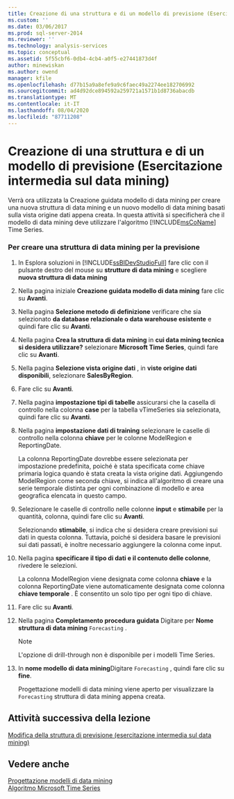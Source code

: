 ```yaml
---
title: Creazione di una struttura e di un modello di previsione (Esercitazione intermedia sul data mining) | Microsoft Docs
ms.custom: ''
ms.date: 03/06/2017
ms.prod: sql-server-2014
ms.reviewer: ''
ms.technology: analysis-services
ms.topic: conceptual
ms.assetid: 5f55cbf6-0db4-4cb4-a0f5-e27441873d4f
author: minewiskan
ms.author: owend
manager: kfile
ms.openlocfilehash: d77b15a9a8efe9a9c6faec49a2274ee182706992
ms.sourcegitcommit: ad4d92dce894592a259721a1571b1d8736abacdb
ms.translationtype: MT
ms.contentlocale: it-IT
ms.lasthandoff: 08/04/2020
ms.locfileid: "87711208"
---
```

# <a name="creating-a-forecasting-structure-and-model-intermediate-data-mining-tutorial"></a>Creazione di una struttura e di un modello di previsione (Esercitazione intermedia sul data mining)
  Verrà ora utilizzata la Creazione guidata modello di data mining per creare una nuova struttura di data mining e un nuovo modello di data mining basati sulla vista origine dati appena creata. In questa attività si specificherà che il modello di data mining deve utilizzare l'algoritmo [!INCLUDE[msCoName](../includes/msconame-md.md)] Time Series.  
  
### <a name="to-create-a-forecasting-mining-structure"></a>Per creare una struttura di data mining per la previsione  
  
1.  In Esplora soluzioni in [!INCLUDE[ssBIDevStudioFull](../includes/ssbidevstudiofull-md.md)] fare clic con il pulsante destro del mouse su **strutture di data mining** e scegliere **nuova struttura di data mining**  
  
2.  Nella pagina iniziale **Creazione guidata modello di data mining** fare clic su **Avanti**.  
  
3.  Nella pagina **Selezione metodo di definizione** verificare che sia selezionato **da database relazionale o data warehouse esistente** e quindi fare clic su **Avanti**.  
  
4.  Nella pagina **Crea la struttura di data mining** in **cui data mining tecnica si desidera utilizzare?** selezionare **Microsoft Time Series**, quindi fare clic su **Avanti**.  
  
5.  Nella pagina **Selezione vista origine dati** , in **viste origine dati disponibili**, selezionare **SalesByRegion**.  
  
6.  Fare clic su **Avanti**.  
  
7.  Nella pagina **impostazione tipi di tabelle** assicurarsi che la casella di controllo nella colonna **case** per la tabella vTimeSeries sia selezionata, quindi fare clic su **Avanti**.  
  
8.  Nella pagina **impostazione dati di training** selezionare le caselle di controllo nella colonna **chiave** per le colonne ModelRegion e ReportingDate.  
  
     La colonna ReportingDate dovrebbe essere selezionata per impostazione predefinita, poiché è stata specificata come chiave primaria logica quando è stata creata la vista origine dati. Aggiungendo ModelRegion come seconda chiave, si indica all'algoritmo di creare una serie temporale distinta per ogni combinazione di modello e area geografica elencata in questo campo.  
  
9. Selezionare le caselle di controllo nelle colonne **input** e **stimabile** per la quantità, colonna, quindi fare clic su **Avanti**.  
  
     Selezionando **stimabile**, si indica che si desidera creare previsioni sui dati in questa colonna. Tuttavia, poiché si desidera basare le previsioni sui dati passati, è inoltre necessario aggiungere la colonna come input.  
  
10. Nella pagina **specificare il tipo di dati e il contenuto delle colonne**, rivedere le selezioni.  
  
     La colonna ModelRegion viene designata come colonna **chiave** e la colonna ReportingDate viene automaticamente designata come colonna **chiave temporale** . È consentito un solo tipo per ogni tipo di chiave.  
  
11. Fare clic su **Avanti**.  
  
12. Nella pagina **Completamento procedura guidata** Digitare per **Nome struttura di data mining** `Forecasting` .  
  
    > [!NOTE]  
    >  L'opzione di drill-through non è disponibile per i modelli Time Series.  
  
13. In **nome modello di data mining**Digitare `Forecasting` , quindi fare clic su **fine**.  
  
     Progettazione modelli di data mining viene aperto per visualizzare la `Forecasting` struttura di data mining appena creata.  
  
## <a name="next-task-in-lesson"></a>Attività successiva della lezione  
 [Modifica della struttura di previsione &#40;esercitazione intermedia sul data mining&#41;](../../2014/tutorials/modifying-the-forecasting-structure-intermediate-data-mining-tutorial.md)  
  
## <a name="see-also"></a>Vedere anche  
 [Progettazione modelli di data mining](../../2014/analysis-services/data-mining/data-mining-designer.md)   
 [Algoritmo Microsoft Time Series](../../2014/analysis-services/data-mining/microsoft-time-series-algorithm.md)  
  
  
